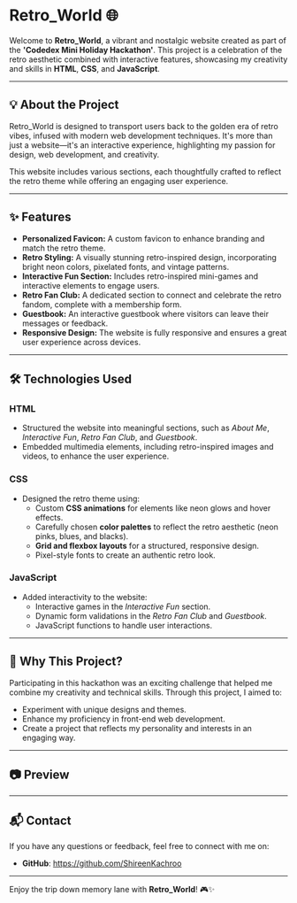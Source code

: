 # Retro_World 🌐

Welcome to **Retro_World**, a vibrant and nostalgic website created as part of the **'Codedex Mini Holiday Hackathon'**. This project is a celebration of the retro aesthetic combined with interactive features, showcasing my creativity and skills in **HTML**, **CSS**, and **JavaScript**.

---

## 💡 **About the Project**

Retro_World is designed to transport users back to the golden era of retro vibes, infused with modern web development techniques. It's more than just a website—it's an interactive experience, highlighting my passion for design, web development, and creativity.

This website includes various sections, each thoughtfully crafted to reflect the retro theme while offering an engaging user experience.

---

## ✨ **Features**

- **Personalized Favicon:** A custom favicon to enhance branding and match the retro theme.
- **Retro Styling:** A visually stunning retro-inspired design, incorporating bright neon colors, pixelated fonts, and vintage patterns.
- **Interactive Fun Section:** Includes retro-inspired mini-games and interactive elements to engage users.
- **Retro Fan Club:** A dedicated section to connect and celebrate the retro fandom, complete with a membership form.
- **Guestbook:** An interactive guestbook where visitors can leave their messages or feedback.
- **Responsive Design:** The website is fully responsive and ensures a great user experience across devices.

---

## 🛠️ **Technologies Used**

### **HTML**
- Structured the website into meaningful sections, such as *About Me*, *Interactive Fun*, *Retro Fan Club*, and *Guestbook*.
- Embedded multimedia elements, including retro-inspired images and videos, to enhance the user experience.

### **CSS**
- Designed the retro theme using:
  - Custom **CSS animations** for elements like neon glows and hover effects.
  - Carefully chosen **color palettes** to reflect the retro aesthetic (neon pinks, blues, and blacks).
  - **Grid and flexbox layouts** for a structured, responsive design.
  - Pixel-style fonts to create an authentic retro look.

### **JavaScript**
- Added interactivity to the website:
  - Interactive games in the *Interactive Fun* section.
  - Dynamic form validations in the *Retro Fan Club* and *Guestbook*.
  - JavaScript functions to handle user interactions.

---

## 🌟 **Why This Project?**

Participating in this hackathon was an exciting challenge that helped me combine my creativity and technical skills. Through this project, I aimed to:
- Experiment with unique designs and themes.
- Enhance my proficiency in front-end web development.
- Create a project that reflects my personality and interests in an engaging way.

---

## 📷 **Preview**


---


## 📬 **Contact**

If you have any questions or feedback, feel free to connect with me on:
- **GitHub**: https://github.com/ShireenKachroo

---

Enjoy the trip down memory lane with **Retro_World**! 🎮✨
